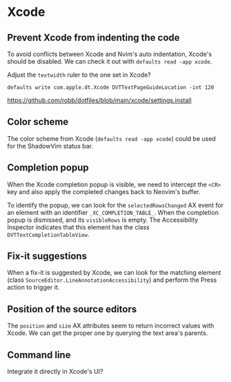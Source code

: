 # Xcode

## Prevent Xcode from indenting the code

To avoid conflicts between Xcode and Nvim's auto indentation, Xcode's should be disabled. We can check it out with `defaults read -app xcode`.

Adjust the `textwidth` ruler to the one set in Xcode?

```
defaults write com.apple.dt.Xcode DVTTextPageGuideLocation -int 120
```

https://github.com/robb/dotfiles/blob/main/xcode/settings.install

## Color scheme

The color scheme from Xcode (`defaults read -app xcode`) could be used for the ShadowVim status bar.

## Completion popup

When the Xcode completion popup is visible, we need to intercept the `<CR>` key and also apply the completed changes back to Neovim's buffer.

To identify the popup, we can look for the `selectedRowsChanged` AX event for an element with an identifier `_XC_COMPLETION_TABLE_`. When the completion popup is dismissed, and its `visibleRows` is empty. The Accessibility Inspector indicates that this element has the class `DVTTextCompletionTableView`.

## Fix-it suggestions

When a fix-it is suggested by Xcode, we can look for the matching element (class `SourceEditor.LineAnnotationAccessibility`) and perform the Press action to trigger it.

## Position of the source editors

The `position` and `size` AX attributes seem to return incorrect values with Xcode. We can get the proper one by querying the text area's parents.

## Command line

Integrate it directly in Xcode's UI?
